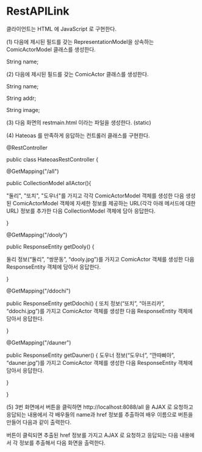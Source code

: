 # RestAPILink

 클라이언트는 HTML 에 JavaScript 로 구현한다.
 
(1) 다음에 제시된 필드를 갖는 RepresentationModel<ComicActorModel>을 상속하는
ComicActorModel 클래스를 생성한다.

String name;

(2) 다음에 제시된 필드를 갖는 ComicActor 클래스를 생성한다.

String name;

String addr;

String image; 

(3) 다음 화면의 restmain.html 이라는 파일을 생성한다. (static)

(4) Hateoas 를 만족하게 응답하는 컨트롤러 클래스를 구현한다.

@RestController

public class HateoasRestController {

 @GetMapping("/all")
 
 public CollectionModel<ComicActorModel> allActor(){
 
 "둘리", "또치", "도우너"를 가지고 각각 ComicActorModel 객체를 생성한 다음
 생성된 ComicActorModel 객체에 자세한 정보를 제공하는 URL(각각 아래 메서드에 대한
 URL) 정보를 추가한 다음 CollectionModel 객체에 담아 응답한다. 
 
 }
 
 @GetMapping("/dooly")
 
 public ResponseEntity<ComicActor> getDooly() {
 
 둘리 정보(“둘리”, “쌍문동”, “dooly.jpg”)를 가지고 ComicActor 객체를 생성한 다음
 ResponseEntity 객체에 담아서 응답한다.
 
 }
 
 @GetMapping("/ddochi")
 
 public ResponseEntity<ComicActor> getDdochi() {
 또치 정보(“또치”, “아프리카”, “ddochi.jpg”)를 가지고 ComicActor 객체를 생성한 다음
 ResponseEntity 객체에 담아서 응답한다.
 
 }
 
 @GetMapping("/dauner")
 
 public ResponseEntity<ComicActor> getDauner() {
 도우너 정보(“도우너”, “깐따삐아”, “dauner.jpg”)를 가지고 ComicActor 객체를 생성한
다음 ResponseEntity 객체에 담아서 응답한다.

 }
 
}

(5) 3번 화면에서 버튼을 클릭하면 http://localhost:8088/all 을 AJAX 로 요청하고 응답되는
내용에서
각 배우들의 name과 href 정보를 추출하여 배우 이름으로 버튼을 만들어 다음과 같이 출력한다.

버튼이 클릭되면 추출된 href 정보를 가지고 AJAX 로 요청하고 응답되는 다음 내용에서
각 정보를 추출해서 다음 화면을 출력한다.
